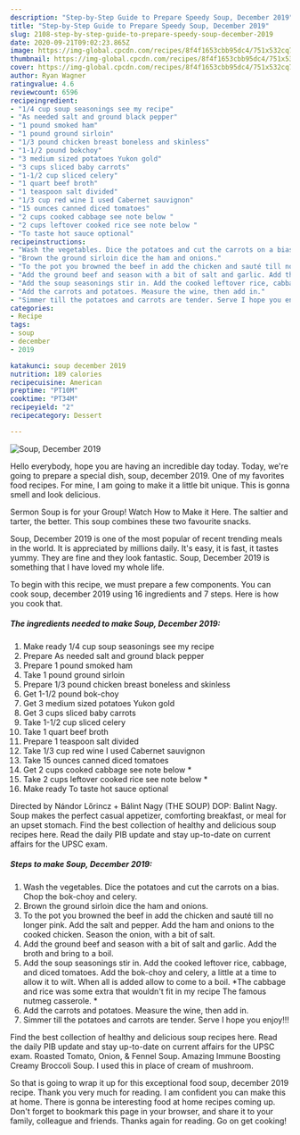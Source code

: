 ```yaml
---
description: "Step-by-Step Guide to Prepare Speedy Soup, December 2019"
title: "Step-by-Step Guide to Prepare Speedy Soup, December 2019"
slug: 2108-step-by-step-guide-to-prepare-speedy-soup-december-2019
date: 2020-09-21T09:02:23.865Z
image: https://img-global.cpcdn.com/recipes/8f4f1653cbb95dc4/751x532cq70/soup-december-2019-recipe-main-photo.jpg
thumbnail: https://img-global.cpcdn.com/recipes/8f4f1653cbb95dc4/751x532cq70/soup-december-2019-recipe-main-photo.jpg
cover: https://img-global.cpcdn.com/recipes/8f4f1653cbb95dc4/751x532cq70/soup-december-2019-recipe-main-photo.jpg
author: Ryan Wagner
ratingvalue: 4.6
reviewcount: 6596
recipeingredient:
- "1/4 cup soup seasonings see my recipe"
- "As needed salt and ground black pepper"
- "1 pound smoked ham"
- "1 pound ground sirloin"
- "1/3 pound chicken breast boneless and skinless"
- "1-1/2 pound bokchoy"
- "3 medium sized potatoes Yukon gold"
- "3 cups sliced baby carrots"
- "1-1/2 cup sliced celery"
- "1 quart beef broth"
- "1 teaspoon salt divided"
- "1/3 cup red wine I used Cabernet sauvignon"
- "15 ounces canned diced tomatoes"
- "2 cups cooked cabbage see note below "
- "2 cups leftover cooked rice see note below "
- "To taste hot sauce optional"
recipeinstructions:
- "Wash the vegetables. Dice the potatoes and cut the carrots on a bias. Chop the bok-choy and celery."
- "Brown the ground sirloin dice the ham and onions."
- "To the pot you browned the beef in add the chicken and sauté till no longer pink. Add the salt and pepper. Add the ham and onions to the cooked chicken. Season the onion, with a bit of salt."
- "Add the ground beef and season with a bit of salt and garlic. Add the broth and bring to a boil."
- "Add the soup seasonings stir in. Add the cooked leftover rice, cabbage, and diced tomatoes. Add the bok-choy and celery, a little at a time to allow it to wilt. When all is added allow to come to a boil. *The cabbage and rice was some extra that wouldn&#39;t fit in my recipe The famous nutmeg casserole. *"
- "Add the carrots and potatoes. Measure the wine, then add in."
- "Simmer till the potatoes and carrots are tender. Serve I hope you enjoy!!!"
categories:
- Recipe
tags:
- soup
- december
- 2019

katakunci: soup december 2019 
nutrition: 189 calories
recipecuisine: American
preptime: "PT10M"
cooktime: "PT34M"
recipeyield: "2"
recipecategory: Dessert

---
```



![Soup, December 2019](https://img-global.cpcdn.com/recipes/8f4f1653cbb95dc4/751x532cq70/soup-december-2019-recipe-main-photo.jpg)

Hello everybody, hope you are having an incredible day today. Today, we're going to prepare a special dish, soup, december 2019. One of my favorites food recipes. For mine, I am going to make it a little bit unique. This is gonna smell and look delicious.

Sermon Soup is for your Group! Watch How to Make it Here. The saltier and tarter, the better. This soup combines these two favourite snacks.

Soup, December 2019 is one of the most popular of recent trending meals in the world. It is appreciated by millions daily. It's easy, it is fast, it tastes yummy. They are fine and they look fantastic. Soup, December 2019 is something that I have loved my whole life.


To begin with this recipe, we must prepare a few components. You can cook soup, december 2019 using 16 ingredients and 7 steps. Here is how you cook that.

<!--inarticleads1-->

##### The ingredients needed to make Soup, December 2019:

1. Make ready 1/4 cup soup seasonings see my recipe
1. Prepare As needed salt and ground black pepper
1. Prepare 1 pound smoked ham
1. Take 1 pound ground sirloin
1. Prepare 1/3 pound chicken breast boneless and skinless
1. Get 1-1/2 pound bok-choy
1. Get 3 medium sized potatoes Yukon gold
1. Get 3 cups sliced baby carrots
1. Take 1-1/2 cup sliced celery
1. Take 1 quart beef broth
1. Prepare 1 teaspoon salt divided
1. Take 1/3 cup red wine I used Cabernet sauvignon
1. Take 15 ounces canned diced tomatoes
1. Get 2 cups cooked cabbage see note below *
1. Take 2 cups leftover cooked rice see note below *
1. Make ready To taste hot sauce optional


Directed by Nándor Lőrincz + Bálint Nagy (THE SOUP) DOP: Balint Nagy. Soup makes the perfect casual appetizer, comforting breakfast, or meal for an upset stomach. Find the best collection of healthy and delicious soup recipes here. Read the daily PIB update and stay up-to-date on current affairs for the UPSC exam. 

<!--inarticleads2-->

##### Steps to make Soup, December 2019:

1. Wash the vegetables. Dice the potatoes and cut the carrots on a bias. Chop the bok-choy and celery.
1. Brown the ground sirloin dice the ham and onions.
1. To the pot you browned the beef in add the chicken and sauté till no longer pink. Add the salt and pepper. Add the ham and onions to the cooked chicken. Season the onion, with a bit of salt.
1. Add the ground beef and season with a bit of salt and garlic. Add the broth and bring to a boil.
1. Add the soup seasonings stir in. Add the cooked leftover rice, cabbage, and diced tomatoes. Add the bok-choy and celery, a little at a time to allow it to wilt. When all is added allow to come to a boil. *The cabbage and rice was some extra that wouldn&#39;t fit in my recipe The famous nutmeg casserole. *
1. Add the carrots and potatoes. Measure the wine, then add in.
1. Simmer till the potatoes and carrots are tender. Serve I hope you enjoy!!!


Find the best collection of healthy and delicious soup recipes here. Read the daily PIB update and stay up-to-date on current affairs for the UPSC exam. Roasted Tomato, Onion, &amp; Fennel Soup. Amazing Immune Boosting Creamy Broccoli Soup. I used this in place of cream of mushroom. 

So that is going to wrap it up for this exceptional food soup, december 2019 recipe. Thank you very much for reading. I am confident you can make this at home. There is gonna be interesting food at home recipes coming up. Don't forget to bookmark this page in your browser, and share it to your family, colleague and friends. Thanks again for reading. Go on get cooking!
